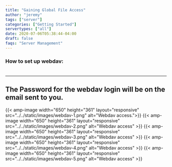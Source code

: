 ```yaml
---
title: "Gaining Global File Access"
author: "jeremy"
tags: ["server"]
categories: ["Getting Started"]
servertypes: ["all"]
date: 2020-07-06T05:38:44-04:00
draft: false
faqs: "Server Management"
---
```

### How to set up webdav: <br><br>
---
The Password for the webdav login will be on the email sent to you.
---
{{< amp-image width="650" height="361" layout="responsive" src="../../static/images/webdav-1.png" alt="Webdav access.">}}
{{< amp-image width="650" height="361" layout="responsive" src="../../static/images/webdav-2.png" alt="Webdav access" >}}
{{< amp-image width="650" height="361" layout="responsive" src="../../static/images/webdav-3.png" alt="Webdav access" >}}
{{< amp-image width="650" height="361" layout="responsive" src="../../static/images/webdav-4.png" alt="Webdav access" >}}
{{< amp-image width="650" height="361" layout="responsive" src="../../static/images/webdav-5.png" alt="Webdav access" >}}